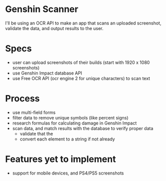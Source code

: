 # Genshin Scanner
I'll be using an OCR API to make an app that scans an uploaded screenshot, validate the data, and output results to the user.

# Specs
- user can upload screenshots of their builds (start with 1920 x 1080 screenshots)
- use Genshin Impact database API
- use Free OCR API (ocr engine 2 for unique characters) to scan text

# Process
- use multi-field forms
- filter data to remove unique symbols (like percent signs)
- research formulas for calculating damage in Genshin Impact
- scan data, and match results with the database to verify proper data
    - validate that the 
    - convert each element to a string if not already

# Features yet to implement
- support for mobile devices, and PS4/PS5 screenshots
